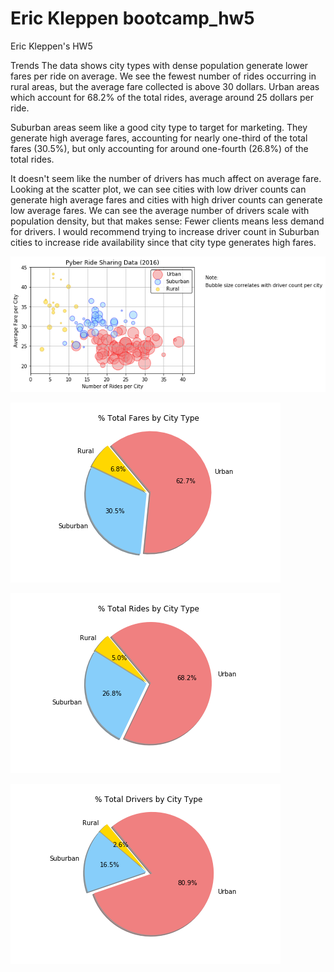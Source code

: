 # Eric Kleppen bootcamp_hw5
Eric Kleppen's HW5

Trends
The data shows city types with dense population generate lower fares per ride on average. We see the fewest number of rides occurring in rural areas, but the average fare collected is above 30 dollars. Urban areas which account for 68.2% of the total rides, average around 25 dollars per ride.

Suburban areas seem like a good city type to target for marketing. They generate high average fares, accounting for nearly one-third of the total fares (30.5%), but only accounting for around one-fourth (26.8%) of the total rides. 

It doesn't seem like the number of drivers has much affect on average fare. Looking at the scatter plot, we can see cities with low driver counts can generate high average fares and cities with high driver counts can generate low average fares. We can see the average number of drivers scale with population density, but that makes sense: Fewer clients means less demand for drivers. I would recommend trying to increase driver count in Suburban cities to increase ride availability since that city type generates high fares. 

![alt text](https://github.com/bendgame/bootcamp_hw5/blob/master/PyberRideSharing.png)

![alt text](https://github.com/bendgame/bootcamp_hw5/blob/master/Total%20Fares.png)

![alt text](https://github.com/bendgame/bootcamp_hw5/blob/master/Total%20rides.png)

![alt text](https://github.com/bendgame/bootcamp_hw5/blob/master/Total%20drivers.png)
